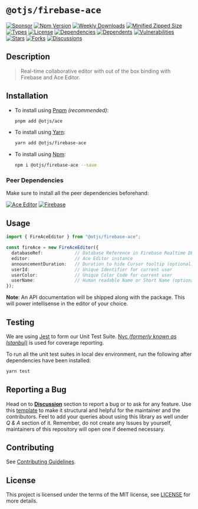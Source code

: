 # `@otjs/firebase-ace`

[![Sponsor](https://img.shields.io/badge/sponsor-30363D?style=for-the-badge&logo=GitHub-Sponsors&logoColor=#white)](https://github.com/sponsors/0xTheProDev)
[![Npm Version](https://img.shields.io/npm/v/@otjs/firebase-ace?style=for-the-badge)](https://www.npmjs.com/package/@otjs/firebase-ace)
[![Weekly Downloads](https://img.shields.io/npm/dw/@otjs/firebase-ace?style=for-the-badge)](https://www.npmjs.com/package/@otjs/firebase-ace)
[![Minified Zipped Size](https://img.shields.io/bundlephobia/minzip/@otjs/firebase-ace?style=for-the-badge)](https://www.npmjs.com/package/@otjs/firebase-ace)
[![Types](https://img.shields.io/npm/types/@otjs/firebase-ace?style=for-the-badge)](https://www.npmjs.com/package/@otjs/firebase-ace)
[![License](https://img.shields.io/npm/l/@otjs/firebase-ace?style=for-the-badge)](https://github.com/0xTheProDev/Operational-Transformation/blob/main/packages/firebase-ace/LICENSE)
[![Dependencies](https://img.shields.io/librariesio/release/npm/@otjs/firebase-ace?style=for-the-badge)](https://www.npmjs.com/package/@otjs/firebase-ace)
[![Dependents](https://img.shields.io/librariesio/dependents/npm/@otjs/firebase-ace?style=for-the-badge)](https://www.npmjs.com/package/@otjs/firebase-ace)
[![Vulnerabilities](https://img.shields.io/snyk/vulnerabilities/npm/@otjs/firebase-ace?style=for-the-badge)](https://github.com/0xTheProDev/Operational-Transformation/blob/main/.github/SECURITY.md)
[![Stars](https://img.shields.io/github/stars/0xTheProDev/Operational-Transformation?style=for-the-badge)](https://github.com/0xTheProDev/Operational-Transformation/stargazers)
[![Forks](https://img.shields.io/github/forks/0xTheProDev/Operational-Transformation?style=for-the-badge)](https://github.com/0xTheProDev/Operational-Transformation/network/members)
[![Discussions](https://img.shields.io/github/discussions/0xTheProDev/Operational-Transformation?style=for-the-badge)](https://github.com/0xTheProDev/Operational-Transformation/discussions)

## Description

> Real-time collaborative editor with out of the box binding with Firebase and Ace Editor.

## Installation

- To install using [Pnpm](https://pnpm.io) _(recommended)_:

  ```sh
  pnpm add @otjs/ace
  ```

- To install using [Yarn](https://yarnpkg.com):

  ```sh
  yarn add @otjs/firebase-ace
  ```

- To install using [Npm](https://www.npmjs.com):

  ```sh
  npm i @otjs/firebase-ace --save
  ```

### Peer Dependencies

Make sure to install all the peer dependencies beforehand:

[![Ace Editor](https://img.shields.io/npm/dependency-version/@otjs/ace/peer/ace-builds?style=for-the-badge)](https://ace.c9.io)
[![Firebase](https://img.shields.io/npm/dependency-version/@otjs/firebase-ace/peer/firebase?style=for-the-badge)](https://www.npmjs.com/package/firebase)

## Usage

```ts
import { FireAceEditor } from "@otjs/firebase-ace";

const fireAce = new FireAceEditor({
  databaseRef:            // Database Reference in Firebase Realtime DB
  editor:                 // Ace Editor instance
  announcementDuration:   // Duration to hide Cursor tooltip (optional)
  userId:                 // Unique Identifier for current user
  userColor:              // Unique Color Code for current user
  userName:               // Human readable Name or Short Name (optional)
});
```

**Note**: An API documentation will be shipped along with the package. This will power intellisense in the editor of your choice.

## Testing

We are using [Jest](https://jestjs.io) to form our Unit Test Suite. [Nyc _(formerly known as Istanbul)_](https://istanbul.js.org/) is used for coverage reporting.

To run all the unit test suites in local dev environment, run the following after dependencies have been installed:

```sh
yarn test
```

## Reporting a Bug

Head on to [**Discussion**](https://github.com/0xTheProDev/Operational-Transformation/discussions) section to report a bug or to ask for any feature. Use this [template](https://github.com/0xTheProDev/Operational-Transformation/discussions/30) to make it structural and helpful for the maintainer and the contributors. Feel to add your queries about using this library as well under _Q & A_ section of it. Remember, do not create any Issues by yourself, maintainers of this repository will open one if deemed necessary.

## Contributing

See [Contributing Guidelines](https://github.com/0xTheProDev/Operational-Transformation/blob/main/.github/CONTRIBUTING.md).

## License

This project is licensed under the terms of the MIT license, see [LICENSE](https://github.com/0xTheProDev/Operational-Transformation/blob/main/packages/firebase-ace/LICENSE) for more details.

